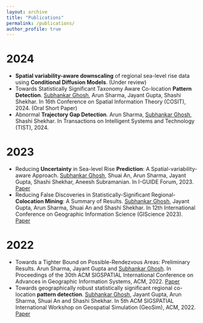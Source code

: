 ```yaml
---
layout: archive
title: "Publications"
permalink: /publications/
author_profile: true
---
```


<!-- {% if author.googlescholar %}
  You can also find my articles on <u><a href="{{author.googlescholar}}">my Google Scholar profile</a>.</u>
{% endif %}

{% include base_path %}

{% for post in site.publications reversed %}
  {% include archive-single.html %}
{% endfor %} -->

2024
======
* **Spatial variability-aware downscaling** of regional sea-level rise data using **Conditional Diffusion Models**. (Under review)
* Towards Statistically Significant Taxonomy Aware Co-location **Pattern Detection**. <ins>Subhankar Ghosh</ins>, Arun Sharma, Jayant Gupta, Shashi Shekhar. In 16th Conference on Spatial Information Theory (COSIT), 2024. (Oral Short Paper)
* Abnormal **Trajectory Gap Detection**. Arun Sharma, <ins>Subhankar Ghosh</ins>, Shashi Shekhar. In Transactions on Intelligent Systems and Technology (TIST), 2024.

2023
======
* Reducing **Uncertainty** in Sea-level Rise **Prediction**: A Spatial-variability-aware Approach. <ins>Subhankar Ghosh</ins>, Shuai An, Arun Sharma, Jayant Gupta, Shashi Shekhar, Aneesh Subramanian. In I-GUIDE Forum, 2023. [Paper](https://docs.lib.purdue.edu/iguide/2023/presentations/3/)
* Reducing False Discoveries in Statistically-Significant Regional-**Colocation Mining**: A Summary of Results. <ins>Subhankar Ghosh</ins>, Jayant Gupta, Arun Sharma, Shuai An and Shashi Shekhar. In 12th International Conference on Geographic Information Science (GIScience 2023). [Paper](https://drops.dagstuhl.de/opus/volltexte/2023/18898/)

2022
======
* Towards a Tighter Bound on Possible-Rendezvous Areas: Preliminary Results. Arun Sharma, Jayant Gupta and <ins>Subhankar Ghosh</ins>. In Proceedings of the 30th ACM SIGSPATIAL International Conference on Advances in Geographic Information Systems, ACM, 2022. [Paper](https://dl.acm.org/doi/abs/10.1145/3557915.3561033)
* Towards geographically robust statistically significant regional co-location **pattern detection**. <ins>Subhankar Ghosh</ins>, Jayant Gupta, Arun Sharma, Shuai An and Shashi Shekhar. In 5th ACM SIGSPATIAL International Workshop on Geospatial Simulation (GeoSim), ACM, 2022. [Paper](https://dl.acm.org/doi/abs/10.1145/3557989.3566158)
